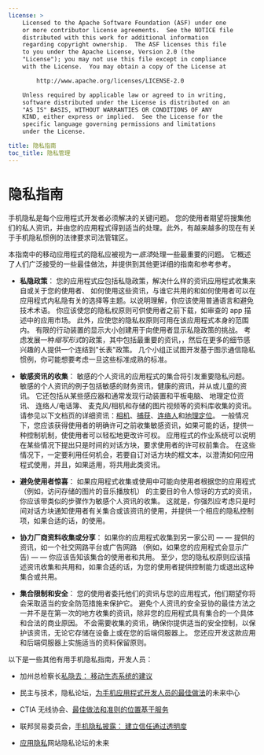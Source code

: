 ```yaml
---
license: >
    Licensed to the Apache Software Foundation (ASF) under one
    or more contributor license agreements.  See the NOTICE file
    distributed with this work for additional information
    regarding copyright ownership.  The ASF licenses this file
    to you under the Apache License, Version 2.0 (the
    "License"); you may not use this file except in compliance
    with the License.  You may obtain a copy of the License at

        http://www.apache.org/licenses/LICENSE-2.0

    Unless required by applicable law or agreed to in writing,
    software distributed under the License is distributed on an
    "AS IS" BASIS, WITHOUT WARRANTIES OR CONDITIONS OF ANY
    KIND, either express or implied.  See the License for the
    specific language governing permissions and limitations
    under the License.

title: 隐私指南
toc_title: 隐私管理
---
```


# 隐私指南

手机隐私是每个应用程式开发者必须解决的关键问题。 您的使用者期望将搜集他们的私人资讯，并由您的应用程式得到适当的处理。此外，有越来越多的现在有关于手机隐私惯例的法律要求司法管辖区。

本指南中的移动应用程式的隐私应被视为一*底漆*处理一些最重要的问题。 它概述了人们广泛接受的一些最佳做法，并提供到其他更详细的指南和参考参考。

*   **私隐政策**： 您的应用程式应包括私隐政策，解决什么样的资讯应用程式收集来自或关于您的使用者、 如何使用这些资讯，与谁它共用的和如何使用者可以在应用程式内私隐有关的选择等主题。以说明理解，你应该使用普通语言和避免技术术语。 你应该使您的隐私权原则可供使用者之前下载，如审查的 app 描述中的应用市场。 此外，应使您的隐私权原则可用在该应用程式本身的范围内。 有限的行动装置的显示大小创建用于向使用者显示私隐政策的挑战。 考虑发展一种*缩写形式*的政策，其中包括最重要的资讯，，然后在更多的细节感兴趣的人提供一个连结到"长表"政策。 几个小组正试图开发基于图示通信隐私惯例，你可能想要考虑一旦这些标准成熟的标准。

*   **敏感资讯的收集**： 敏感的个人资讯的应用程式的集合将引发重要隐私问题。 敏感的个人资讯的例子包括敏感的财务资讯，健康的资讯，并从或儿童的资讯。 它还包括从某些感应器和通常发现行动装置和平板电脑、 地理定位资讯、 连络人/电话簿、 麦克风/相机和存储的图片视频等的资料库收集的资讯。 请参见以下文档页的详细资讯：[相机][1]、[捕获][2]、[连络人][3]和[地理定位][4]。 一般情况下，您应该获得使用者的明确许可之前收集敏感资讯，如果可能的话，提供一种控制机制，使使用者可以轻松地更改许可权。 应用程式的作业系统可以说明在某些情况下提出只是时间的对话方块，要求使用者的许可权前集合。 在这些情况下，一定要利用任何机会，若要自订对话方块的框文本，以澄清如何应用程式使用，并且，如果适用，将共用此类资讯。

*   **避免使用者惊喜**： 如果应用程式收集或使用中可能向使用者根据您的应用程式 （例如，访问存储的图片的音乐播放机） 的主要目的令人惊讶的方式的资讯，你应该带类似的步骤作为敏感个人资讯的收集。 这就是，你强烈应考虑只是时间对话方块通知使用者有关集合或该资讯的使用，并提供一个相应的隐私控制项，如果合适的话，的使用。

*   **协力厂商资料收集或分享**： 如果你的应用程式收集到另一家公司 — — 提供的资讯，如一个社交网路平台或广告网路 （例如，如果您的应用程式会显示广告) — — 你应该告知该集合的使用者和共用。 至少，您的隐私权原则应该描述资讯收集和共用和，如果合适的话，为您的使用者提供控制能力或退出这种集合或共用。

*   **集合限制和安全**： 您的使用者委托他们的资讯与您的应用程式，他们期望你将会采取适当的安全防范措施来保护它。 避免个人资讯的安全妥协的最佳方法之一并不是在第一次的地方收集的资讯，除非您的应用程式具有集合的一个具体和合法的商业原因。 不会需要收集的资讯，确保你提供适当的安全控制，以保护该资讯，无论它存储在设备上或在您的后端伺服器上。 您还应开发这款应用和后端伺服器上实施适当的资料保留原则。

 [1]: cordova_camera_camera.md.html
 [2]: cordova_media_capture_capture.md.html
 [3]: cordova_contacts_contacts.md.html
 [4]: cordova_geolocation_geolocation.md.html

以下是一些其他有用手机隐私指南，开发人员：

*   加州总检察长[私隐去： 移动生态系统的建议][5]

*   民主与技术，隐私论坛，[为手机应用程式开发人员的最佳做法][6]的未来中心

*   CTIA 无线协会、[最佳做法和准则的位置基于服务][7]

*   联邦贸易委员会，[手机隐私披露： 建立信任通过透明度][8]

*   [应用隐私][9]网站隐私论坛的未来

 [5]: http://oag.ca.gov/sites/all/files/pdfs/privacy/privacy_on_the_go.pdf
 [6]: http://www.futureofprivacy.org/wp-content/uploads/Best-Practices-for-Mobile-App-Developers_Final.pdf
 [7]: http://www.ctia.org/business_resources/wic/index.cfm/AID/11300
 [8]: http://www.ftc.gov/os/2013/02/130201mobileprivacyreport.pdf
 [9]: http://www.applicationprivacy.org